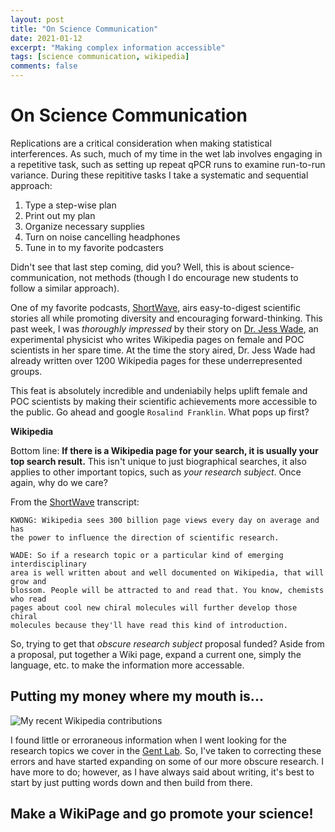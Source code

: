 ```yaml
---
layout: post
title: "On Science Communication"
date: 2021-01-12
excerpt: "Making complex information accessible"
tags: [science communication, wikipedia]
comments: false
---
```

On Science Communication
=======================
Replications are a critical consideration when making statistical interferences.  As such, much of my time in the wet lab involves engaging in a repetitive task, such as setting up repeat qPCR runs to examine run-to-run variance. During these repititive tasks I take a systematic and sequential approach:

1. Type a step-wise plan
2. Print out my plan
3. Organize necessary supplies
4. Turn on noise cancelling headphones
5. Tune in to my favorite podcasters

Didn't see that last step coming, did you? Well, this is about science-communication, not methods (though I do encourage new students to follow a similar approach).

One of my favorite podcasts, [ShortWave](https://www.npr.org/podcasts/510351/short-wave), airs easy-to-digest scientific stories all while promoting diversity and   encouraging forward-thinking. This past week, I was *thoroughly impressed* by their story on [Dr. Jess Wade](https://www.npr.org/2021/01/04/953334366/one-page-at-a-time-jess-wade-is-changing-wikipedia), an experimental physicist who writes Wikipedia pages on female and POC scientists in her spare time. At the time the story aired, Dr. Jess Wade had already written over 1200 Wikipedia pages for these underrepresented groups.

This feat is absolutely incredible and undeniabily helps uplift female and POC scientists by making their scientific achievements more accessible to the public. Go ahead and google `Rosalind Franklin`. What pops up first? 

**Wikipedia**

Bottom line: **If there is a Wikipedia page for your search, it is usually your top search result.** This isn't unique to just biographical searches, it also applies to other important topics, such as *your research subject*. Once again, why do we care?

From the [ShortWave](https://www.npr.org/podcasts/510351/short-wave) transcript:

```
KWONG: Wikipedia sees 300 billion page views every day on average and has 
the power to influence the direction of scientific research.

WADE: So if a research topic or a particular kind of emerging interdisciplinary
area is well written about and well documented on Wikipedia, that will grow and
blossom. People will be attracted to and read that. You know, chemists who read 
pages about cool new chiral molecules will further develop those chiral 
molecules because they'll have read this kind of introduction.
```

So, trying to get that *obscure research subject* proposal funded? Aside from a proposal, put together a Wiki page, expand a current one, simply the language, etc. to make the information more accessable. 

Putting my money where my mouth is...
-------------------------------------
![My recent Wikipedia contributions](https://raw.githubusercontent.com/mswiseman/mswiseman.github.io/master/assets/img/Screen%20Shot%202021-01-12%20at%205.11.35%20PM.png "My Wiki Contributions")

I found little or erroraneous information when I went looking for the research topics we cover in the [Gent Lab](https://gentlab.github.io). So, I've taken to correcting these errors and have started expanding on some of our more obscure research. I have more to do; however, as I have always said about writing, it's best to start by just putting words down and then build from there. 

Make a WikiPage and go promote your science!
-----------
